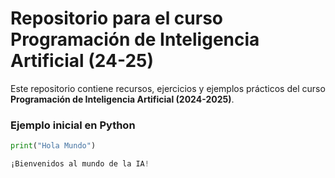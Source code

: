 # Repositorio para el curso Programación de Inteligencia Artificial (24-25)

Este repositorio contiene recursos, ejercicios y ejemplos prácticos del curso **Programación de Inteligencia Artificial (2024-2025)**.

### Ejemplo inicial en Python

```python
print("Hola Mundo")

¡Bienvenidos al mundo de la IA!
